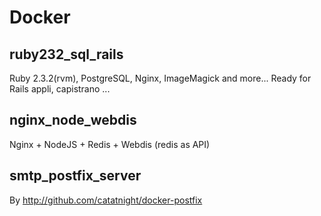 Docker
======

ruby232_sql_rails
-----------------------
Ruby 2.3.2(rvm), PostgreSQL, Nginx, ImageMagick and more... Ready for Rails appli, capistrano ...


nginx_node_webdis
-----------------
Nginx + NodeJS + Redis + Webdis (redis as API)


smtp_postfix_server
-------------------
By http://github.com/catatnight/docker-postfix
